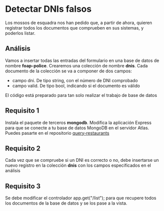# Detectar DNIs falsos

Los mossos de esquadra nos han pedido que, a partir de ahora, quieren registrar todos los documentos que comprueben en sus sistemas, y poderlos listar.

## Análisis

Vamos a insertar todas las entradas del formulario en una base de datos de nombre **foap-police**. Crearemos una colección de nombre **dnis**. Cada documento de la colección se va a componer de dos campos:
- campo dni. De tipo string, con el número de DNI comprobado
- campo valid. De tipo bool, indicando si el documento es válido

El código está preparado para tan solo realizar el trabajo de base de datos

## Requisito 1

Instala el paquete de terceros **mongodb**. Modifica la aplicación Express para que se conecte a tu base de datos MongoDB en el servidor Atlas. Puedes pasarte en el repositorio [query-restaurants](https://github.com/omiras/restaurants-express-mongodb)

## Requisito 2

Cada vez que se compruebe si un DNI es correcto o no, debe insertarse un nuevo registro en la colección **dnis** con los campos especificados en el análisis

## Requisito 3

Se debe modificar el controlador app.get("/list"); para que recupere todos los documentos de la base de datos y se los pase a la vista.

